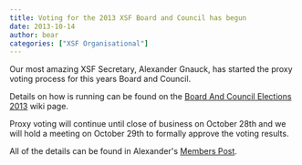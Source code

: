 ```yaml
---
title: Voting for the 2013 XSF Board and Council has begun
date: 2013-10-14
author: bear
categories: ["XSF Organisational"]
---
```


Our most amazing XSF Secretary, Alexander Gnauck, has started the proxy voting process for this years Board and Council.

Details on how is running can be found on the [Board And Council Elections 2013](http://wiki.xmpp.org/web/Board_and_Council_Elections_2013) wiki page.

Proxy voting will continue until close of business on October 28th and we will hold a meeting on October 29th to formally approve the voting results.

All of the details can be found in Alexander's [Members Post](https://mail.jabber.org/pipermail/members/2013-October/007261.html "Members Post").
